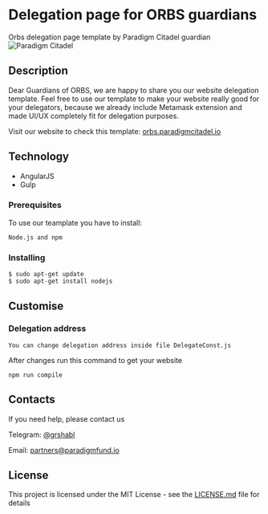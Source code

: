 # Delegation page for ORBS guardians 
Orbs delegation page template by Paradigm Citadel guardian
![Paradigm Citadel](https://icon.community/media/logos/paradigm.PNG)

## Description

Dear Guardians of ORBS, we are happy to share you our website delegation template. Feel free to use our template to make your website really good for your delegators, because we already include Metamask extension and made UI/UX completely fit for delegation purposes. 

Visit our website to check this template: [orbs.paradigmcitadel.io](http://orbs.paradigmcitadel.io)

## Technology

* AngularJS 
* Gulp 

### Prerequisites

To use our teamplate you have to install:

```
Node.js and npm
```
### Installing

```
$ sudo apt-get update
$ sudo apt-get install nodejs
```

## Customise

### Delegation address

```
You can change delegation address inside file DelegateConst.js
```

After changes run this command to get your website 

```
npm run compile
```

## Contacts

If you need help, please contact us

Telegram: [@grshabl](https://t.me/grshabl)

Email: partners@paradigmfund.io

## License

This project is licensed under the MIT License - see the [LICENSE.md](LICENSE.md) file for details
